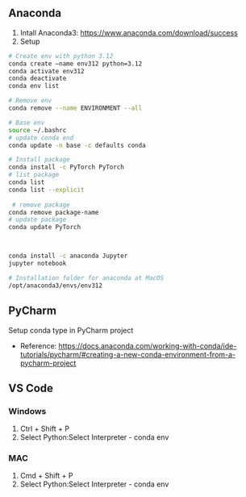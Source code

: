 ## Anaconda 
1. Intall Anaconda3:  https://www.anaconda.com/download/success
2. Setup
``` sh
# Create env with python 3.12
conda create —name env312 python=3.12
conda activate env312
conda deactivate
conda env list

# Remove env
conda remove --name ENVIRONMENT --all

# Base env
source ~/.bashrc
# update conda end
conda update -n base -c defaults conda

# Install package
conda install -c PyTorch PyTorch
# list package
conda list
conda list --explicit
 
 # remove package
conda remove package-name
# update package
conda update PyTorch



conda install -c anaconda Jupyter
jupyter notebook

# Installation folder for anaconda at MacOS
/opt/anaconda3/envs/env312
```

## PyCharm
Setup conda type in PyCharm project
- Reference: https://docs.anaconda.com/working-with-conda/ide-tutorials/pycharm/#creating-a-new-conda-environment-from-a-pycharm-project


## VS Code
### Windows
1. Ctrl + Shift + P
2. Select Python:Select Interpreter - conda env

### MAC
1. Cmd + Shift + P
2. Select Python:Select Interpreter - conda env
